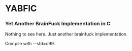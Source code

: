 # YABFIC

### Yet Another BrainFuck Implementation in C

Nothing to see here. Just another brainfuck implementation.

Compile with --std=c99.
